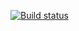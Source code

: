 [![Build status](https://ci.appveyor.com/api/projects/status/kumk4dh44brid4u3?svg=true)](https://ci.appveyor.com/project/EkaterinaDuzh/props-films)
